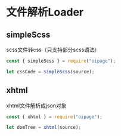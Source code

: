 # 文件解析Loader

## simpleScss 

scss文件转css（只支持部分scss语法）

```js
const { simpleScss } = require("oipage");

let cssCode = simpleScss(source);
```

## xhtml

xhtml文件解析成json对象

```js
const { xhtml } = require("oipage");

let domTree = xhtml(source);
```